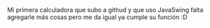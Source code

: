 Mi primera calculadora que subo a githud y que uso JavaSwing falta agregarle más cosas pero me da igual ya cumple su función :D

